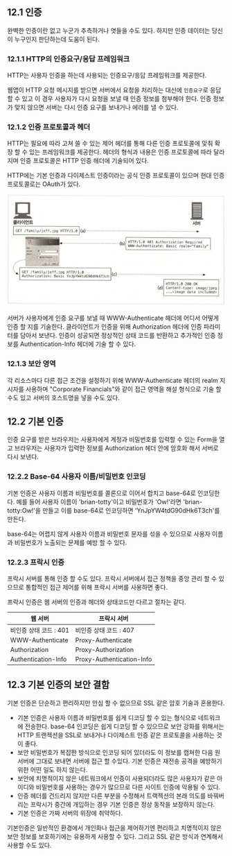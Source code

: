 ## 12.1 인증

완벽한 인증이란 없고 누군가 추측하거나 엿들을 수도 있다. 하지만 인증 데이터는 당신이 누구인지 판단하는데 도움이 된다.

### 12.1.1 HTTP의 인증요구/응답 프레임워크

HTTP는 사용자 인증을 하는데 사용되는 인증요구/응답 프레임워크를 제공한다.

웹앱이 HTTP 요청 메시지를 받으면 서버에서 요청을 처리하는 대신에 `인증요구`로 응답 할 수 있고 이 경우 사용자가 다시 요청을 보낼 때 인증 정보를 첨부해야 한다. 인증 정보가 맞지 않으면 서버는 다시 인증 요구를 보내거나 에러를 낼 수 있다.

### 12.1.2 인증 프로토콜과 헤더

HTTP는 필요에 따라 고쳐 쓸 수 있는 제어 헤더를 통해 다른 인증 프로토콜에 맞춰 확장 할 수 있는 프레임워크를 제공한다. 헤더의 형식과 내용은 인증 프로토콜에 따라 달라지며 인증 프로토콜은 HTTP 인증 헤더에 기술되어 있다.

HTTP에는 기본 인증과 다이제스트 인증이라는 공식 인증 프로토콜이 있으며 현대 인증 프로토콜로는 OAuth가 있다.

![기본 인증의 예](attachments/Pasted%20image%2020231022214249.png)

서버가 사용자에게 인증 요구를 보낼 때 WWW-Authenticate 헤더에 어디서 어떻게 인증 할 지를 기술한다. 클라이언트가 인증을 위해 Authorization 헤더에 인증 파라미터를 담아서 보낸다. 인증이 성공되면 정상적인 상태 코드를 반환하고 추가적인 인증 정보를 Authentication-Info 헤더에 기술 할 수 있다.
### 12.1.3 보안 영역

각 리소스마다 다른 접근 조건을 설정하기 위해 WWW-Authenticate 헤더의 realm 지시자를 사용하며 "Corporate Financials"와 같이 접근 영역을 해설 형식으로 기술 할 수도 있고 서버의 호스트명을 넣을 수도 있다.

## 12.2 기본 인증

인증 요구를 받은 브라우저는 사용자에게 계정과 비밀번호를 입력할 수 있는 Form을 열고 브라우저는 사용자가 입력한 정보를 Authorization 헤더 안에 암호화 해서 서버로 다시 보낸다.

### 12.2.2 Base-64 사용자 이름/비밀번호 인코딩

기본 인증은 사용자 이름과 비밀번호를 콜론으로 이어서 합치고 base-64로 인코딩한다. 예를 들어 사용자 이름이 'brian-totty'이고 비밀번호가 'Ow!'라면 'brian-totty:Ow!'을 만들고 이를 base-64로 인코딩하면 'YnJpYW4tdG90dHk6T3ch'를 만든다.

base-64는 어렵지 않게 사용자 이름과 비밀번호 문자를 섞을 수 있으므로 사용자 이름과 비밀번호가 노출되는 문제를 예방 할 수 있다.

### 12.2.3 프락시 인증

프락시 서버를 통해 인증 할 수도 있다. 프락시 서버에서 접근 정책을 중앙 관리 할 수 있으므로 통합적인 접근 제어를 위해 프락시 서버를 사용하면 좋다.

프락시 인증은 웹 서버의 인증과 헤더와 상태코드만 다르고 절차는 같다.

웹 서버 | 프락시 서버
---|---
비인증 상태 코드 : 401 | 비인증 상태 코드 : 407
WWW-Authenticate | Proxy-Authenticate
Authorization | Proxy-Authorization
Authentication-Info | Proxy-Authentication-Info

## 12.3 기본 인증의 보안 결함

기본 인증은 단순하고 편리하지만 안심 할 수 없으므로 SSL 같은 암호 기술과 혼용한다.

- 기본 인증은 사용자 이름과 비밀번호를 쉽게 디코딩 할 수 있는 형식으로 네트워크에 전송한다. base-64 인코딩은 쉽게 디코딩 할 수 있으므로 보안 강화를 위해서는 HTTP 트랜젝션을 SSL로 보내거나 다이제스트 인증 같은 프로토콜을 사용하는 것이 좋다.
- 보안 비밀번호가 복잡한 방식으로 인코딩 되어 있더라도 이 정보를 캡쳐한 다음 원서버에 그대로 보내면 서버에 접근 할 수있다. 기본 인증은 재전송 공격을 예방하기 위한 어떤 일도 하지 않는다.
- 보안에 치명적이지 않은 네트워크에서 인증이 사용되더라도 많은 사용자가 같은 아이디와 비밀번호를 사용하는 경우가 많으므로 다른 사이트 인증에 악용될 수 있다.
- 인증 헤더를 건드리지 않지만 다른 부분을 수정해서 트랙젝션의 본래 의도를 바꿔버리는 프락시가 중간에 개입하는 경우 기본 인증은 정상 동작을 보장하지 않는다.
- 기본 인증은 가짜 서버의 위장에 취약하다.

기본인증은 일반적인 환경에서 개인화나 접근을 제어하기엔 편리하고 치명적이지 않은 보안 정보를 보호하기에는 유용하게 사용할 수 있다. 그리고 SSL 같은 방식과 연계해서 사용할 수도 있다.